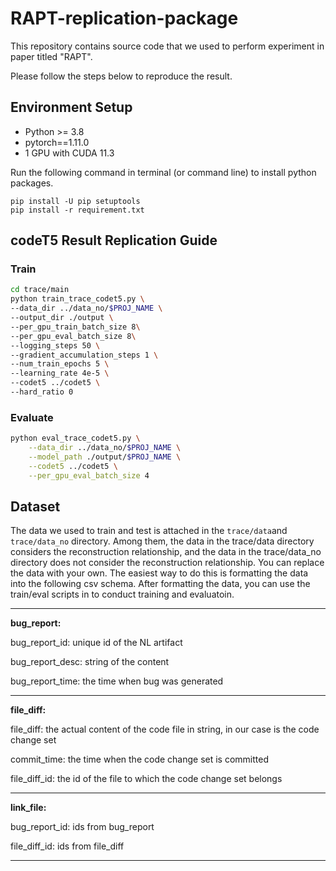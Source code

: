 # RAPT-replication-package

This repository contains source code that we used to perform experiment in paper titled "RAPT".

Please follow the steps below to reproduce the result.

## Environment Setup

* Python >= 3.8 
* pytorch==1.11.0
* 1 GPU with CUDA 11.3

Run the following command in terminal (or command line) to install python packages.

```
pip install -U pip setuptools 
pip install -r requirement.txt

```

## codeT5 Result Replication Guide

### Train

```bash
cd trace/main
python train_trace_codet5.py \
--data_dir ../data_no/$PROJ_NAME \
--output_dir ./output \
--per_gpu_train_batch_size 8\
--per_gpu_eval_batch_size 8\
--logging_steps 50 \
--gradient_accumulation_steps 1 \
--num_train_epochs 5 \
--learning_rate 4e-5 \
--codet5 ../codet5 \
--hard_ratio 0

```

### Evaluate

```bash
python eval_trace_codet5.py \
    --data_dir ../data_no/$PROJ_NAME \
    --model_path ./output/$PROJ_NAME \
    --codet5 ../codet5 \
    --per_gpu_eval_batch_size 4 

```

## Dataset

The data we used to train and test is attached in the `trace/data`and `trace/data_no` directory. Among them, the data in the trace/data directory considers the reconstruction relationship, and the data in the trace/data_no directory does not consider the reconstruction relationship. You can replace the data with your own. The easiest way to do this is formatting the data into the following csv schema. After formatting the data, you can use the train/eval scripts in to conduct training and evaluatoin.

---

**bug_report:**

bug_report_id: unique id of the NL artifact

bug_report_desc: string of the content

bug_report_time: the time when bug was generated

---

**file_diff:**

file_diff: the actual content of the code file in string, in our case is the code change set

commit_time: the time when the code change set is committed

file_diff_id: the id of the file to which the code change set belongs

---

**link_file:**

bug_report_id: ids from bug_report

file_diff_id: ids from file_diff

---


